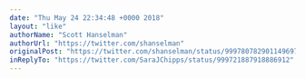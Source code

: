 ```yaml
---
date: "Thu May 24 22:34:48 +0000 2018"
layout: "like"
authorName: "Scott Hanselman"
authorUrl: "https://twitter.com/shanselman"
originalPost: "https://twitter.com/shanselman/status/999780782901149697"
inReplyTo: "https://twitter.com/SaraJChipps/status/999721887918886912"
---
```

